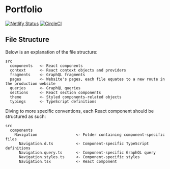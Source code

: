 # Portfolio

[![Netlify Status](https://api.netlify.com/api/v1/badges/80416ed4-79af-48df-b07c-51beeb7ac27d/deploy-status)](https://app.netlify.com/sites/gifted-brattain-70e79d/deploys)
[![CircleCI](https://circleci.com/gh/kevinydhan/portfolio.svg?style=shield)](https://circleci.com/gh/kevinydhan/portfolio)

## File Structure

Below is an explanation of the file structure:

```
src
  components   <- React components
  context      <- React context objects and providers
  fragments    <- GraphQL fragments
  pages        <- Website's pages, each file equates to a new route in the production website
  queries      <- GraphQL queries
  sections     <- React section components
  theme        <- Styled components-related objects
  typings      <- TypeScript definitions
```

Diving to more specific conventions, each React component should be structured as such:

```
src
  components
    Navigation                 <- Folder containing component-specific files
      Navigation.d.ts          <- Component-specific TypeScript definitions
      Navigation.query.ts      <- Component-specific GraphQL query
      Navigation.styles.ts     <- Component-specific styles
      Navigation.tsx           <- React component
```
